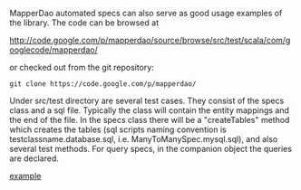 MapperDao automated specs can also serve as good usage examples of the library. The code can be browsed at

http://code.google.com/p/mapperdao/source/browse/src/test/scala/com/googlecode/mapperdao/

or checked out from the git repository:

```
git clone https://code.google.com/p/mapperdao/
```

Under src/test directory are several test cases. They consist of the specs class and a sql file.
Typically the class will contain the entity mappings and the end of the file. In the specs class there will be a "createTables"
method which creates the tables (sql scripts naming convention is testclassname.database.sql, i.e. ManyToManySpec.mysql.sql), and also
several test methods. For query specs, in the companion object the queries are declared.

[example](http://code.google.com/p/mapperdao/source/browse/src/test/scala/com/googlecode/mapperdao/SimpleEntitiesSuite.scala)
